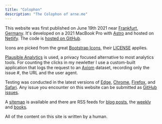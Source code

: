 ```yaml
---
title: "Colophon"
description: "The Colophon of arne.me"
---
```


This website was first published on June 19th 2021 near
[Frankfurt, Germany](https://frankfurt.de).
It's developed on a 2021 MacBook Pro with [Astro](https://astro.build) and
hosted on [Netlify](https://netlify.com).
The code is [hosted on GitHub](https://github.com/bahlo/arne.me).

Icons are picked from the great [Bootstrap Icons](https://icons.getbootstrap.com),
their [LICENSE](https://github.com/twbs/icons/blob/main/LICENSE.md) applies.

[Plausible Analytics](https://plausible.io) is used, a privacy focused
alternative to most analytics tools.
For counting the clicks in my newletter I use a custom-built application that 
logs the request to an [Axiom](https://axiom.co) dataset, recording only the 
issue #, the URL and the user agent.

Testing was conducted in the latest versions of
[Edge](https://www.microsoft.com/en-us/windows/microsoft-edge/microsoft-edge),
[Chrome](https://www.google.com/chrome/),
[Firefox](https://www.mozilla.org/en-US/firefox/new/),
and [Safari](http://www.apple.com/safari/).
Any issue you encounter on this website can be submitted as
[GitHub issues](https://github.com/bahlo/arne.me/issues/new).

A [sitemap](/sitemap-index.xml) is available and there are RSS feeds for
[blog posts](/blog/atom.xml), the [weekly](/weekly/atom.xml) and
[books](/books/atom.xml).

All of the content on this site is written by a human.
